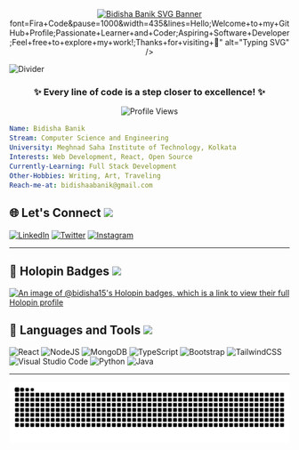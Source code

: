 <div align="center">
  <a href="https://github.com/Akshay090/svg-banners">
    <img src="https://svg-banners.vercel.app/api?type=typeWriter&text1=Bidisha%20Banik&width=500&height=150" alt="Bidisha Banik SVG Banner">
  </a>
  <div align="center">
font=Fira+Code&pause=1000&width=435&lines=Hello;Welcome+to+my+GitHub+Profile;Passionate+Learner+and+Coder;Aspiring+Software+Developer;Feel+free+to+explore+my+work!;Thanks+for+visiting+💙" alt="Typing SVG" /></a>
</div>
</div>


![Divider](https://user-images.githubusercontent.com/85225156/171937799-8fc9e255-9889-4642-9c92-6df85fb86e82.gif)

<h3 align="center">✨ Every line of code is a step closer to excellence! ✨</h3>

<p align="center"> 
  <img src="https://komarev.com/ghpvc/?username=bidisha-banik&label=Profile%20Visits&color=0e75b6&style=flat" alt="Profile Views" />
</p>


```yaml
Name: Bidisha Banik
Stream: Computer Science and Engineering
University: Meghnad Saha Institute of Technology, Kolkata
Interests: Web Development, React, Open Source
Currently-Learning: Full Stack Development
Other-Hobbies: Writing, Art, Traveling
Reach-me-at: bidishaabanik@gmail.com
```

<h2 align="left">🌐 Let's Connect <img src="https://media.tenor.com/0xIHfkA0ljAAAAAi/networking-connect.gif" width="30px"></h2>

<p align="left">
  <a href="https://www.linkedin.com/in/bidisha-banik/" target="blank"><img align="center" src="https://img.shields.io/badge/LinkedIn-%230077B5.svg?style=for-the-badge&logo=linkedin&logoColor=white" alt="LinkedIn" height="30" width="120" /></a>
  <a href="https://twitter.com/bidishaabanik" target="blank"><img align="center" src="https://img.shields.io/badge/Twitter-%231DA1F2.svg?style=for-the-badge&logo=Twitter&logoColor=white" alt="Twitter" height="30" width="100" /></a>
  <a href="https://instagram.com/bidishaabanik" target="blank"><img align="center" src="https://img.shields.io/badge/Instagram-%23E4405F.svg?style=for-the-badge&logo=Instagram&logoColor=white" alt="Instagram" height="30" width="120" /></a>
</p>

---

<h2 align="left">🎨 Holopin Badges <img src="https://media.tenor.com/mk3yW64PnsYAAAAi/proud-squirrel.gif" width="30px"></h2>

[![An image of @bidisha15's Holopin badges, which is a link to view their full Holopin profile](https://holopin.me/bidisha15)](https://holopin.io/@bidisha15)

<h2 align="left">🔧 Languages and Tools <img src="https://media.tenor.com/z2xJqhCPXHIAAAAi/tools-coding.gif" width="30px"></h2>

![React](https://img.shields.io/badge/react-%2320232a.svg?style=for-the-badge&logo=react&logoColor=%2361DAFB)
![NodeJS](https://img.shields.io/badge/node.js-6DA55F?style=for-the-badge&logo=node.js&logoColor=white)
![MongoDB](https://img.shields.io/badge/MongoDB-%234ea94b.svg?style=for-the-badge&logo=mongodb&logoColor=white)
![TypeScript](https://img.shields.io/badge/TypeScript-007ACC?style=for-the-badge&logo=typescript&logoColor=white)
![Bootstrap](https://img.shields.io/badge/bootstrap-%238511FA.svg?style=for-the-badge&logo=bootstrap&logoColor=white)
![TailwindCSS](https://img.shields.io/badge/tailwindcss-%2338B2AC.svg?style=for-the-badge&logo=tailwind-css&logoColor=white)
![Visual Studio Code](https://img.shields.io/badge/Visual%20Studio%20Code-0078d7.svg?style=for-the-badge&logo=visual-studio-code&logoColor=white)
![Python](https://img.shields.io/badge/python-3670A0?style=for-the-badge&logo=python&logoColor=ffdd54)
![Java](https://img.shields.io/badge/java-%23ED8B00.svg?style=for-the-badge&logo=openjdk&logoColor=white)

---

![GithubSnake](https://github.com/halcyon-past/halcyon-past/blob/output/github-snake.svg%20dist/github-snake-dark.svg)




